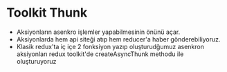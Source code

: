 # Toolkit Thunk

- Aksiyonların asenkro işlemler yapabilmesinin önünü açar.
- Aksiyonlarda hem api siteği atıp hem reducer'a haber gönderebiliyoruz.
- Klasik redux'ta iç içe 2 fonksiyon yazıp oluşturudğumuz asenkron aksiyonları redux toolkit'de createAsyncThunk methodu ile oluşturuyoruz
